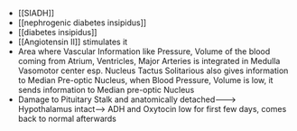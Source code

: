 - [[SIADH]] 
- [[nephrogenic diabetes insipidus]]
- [[diabetes insipidus]] 
- [[Angiotensin II]] stimulates it
- Area where Vascular Information like Pressure, Volume of the blood coming from Atrium, Ventricles, Major Arteries is integrated in Medulla Vasomotor center esp. Nucleus Tactus Solitarious also gives information to Median Pre-optic Nucleus, when Blood Pressure, Volume is low, it sends information to Median pre-optic Nucleus
- Damage to Pituitary Stalk and anatomically detached---> Hypothalamus intact--> ADH and Oxytocin low for first few days, comes back to normal afterwards